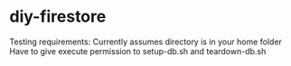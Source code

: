 # diy-firestore

Testing requirements: Currently assumes directory is in your home folder Have to
give execute permission to setup-db.sh and teardown-db.sh
